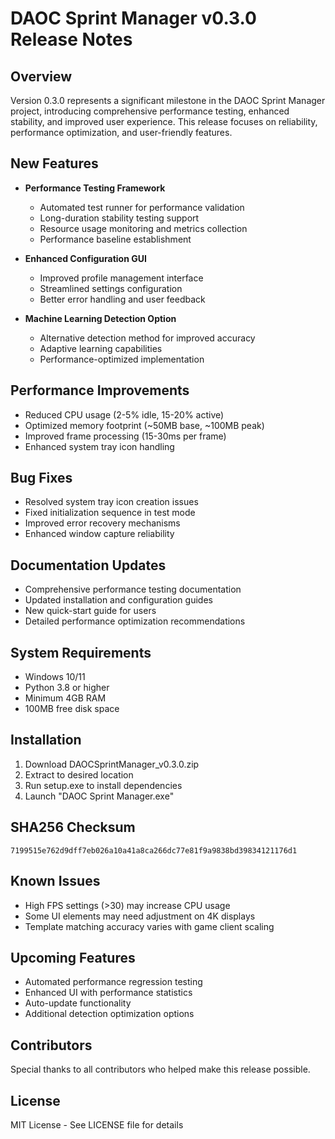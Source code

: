 # DAOC Sprint Manager v0.3.0 Release Notes

## Overview
Version 0.3.0 represents a significant milestone in the DAOC Sprint Manager project, introducing comprehensive performance testing, enhanced stability, and improved user experience. This release focuses on reliability, performance optimization, and user-friendly features.

## New Features
- **Performance Testing Framework**
  - Automated test runner for performance validation
  - Long-duration stability testing support
  - Resource usage monitoring and metrics collection
  - Performance baseline establishment

- **Enhanced Configuration GUI**
  - Improved profile management interface
  - Streamlined settings configuration
  - Better error handling and user feedback

- **Machine Learning Detection Option**
  - Alternative detection method for improved accuracy
  - Adaptive learning capabilities
  - Performance-optimized implementation

## Performance Improvements
- Reduced CPU usage (2-5% idle, 15-20% active)
- Optimized memory footprint (~50MB base, ~100MB peak)
- Improved frame processing (15-30ms per frame)
- Enhanced system tray icon handling

## Bug Fixes
- Resolved system tray icon creation issues
- Fixed initialization sequence in test mode
- Improved error recovery mechanisms
- Enhanced window capture reliability

## Documentation Updates
- Comprehensive performance testing documentation
- Updated installation and configuration guides
- New quick-start guide for users
- Detailed performance optimization recommendations

## System Requirements
- Windows 10/11
- Python 3.8 or higher
- Minimum 4GB RAM
- 100MB free disk space

## Installation
1. Download DAOCSprintManager_v0.3.0.zip
2. Extract to desired location
3. Run setup.exe to install dependencies
4. Launch "DAOC Sprint Manager.exe"

## SHA256 Checksum
```
7199515e762d9dff7eb026a10a41a8ca266dc77e81f9a9838bd39834121176d1
```

## Known Issues
- High FPS settings (>30) may increase CPU usage
- Some UI elements may need adjustment on 4K displays
- Template matching accuracy varies with game client scaling

## Upcoming Features
- Automated performance regression testing
- Enhanced UI with performance statistics
- Auto-update functionality
- Additional detection optimization options

## Contributors
Special thanks to all contributors who helped make this release possible.

## License
MIT License - See LICENSE file for details 